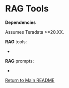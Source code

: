 # RAG Tools

**Dependencies**

Assumes Teradata >=20.XX.  

**RAG** tools:

- 


**RAG** prompts:

- 

[Return to Main README](../../../../README.md)